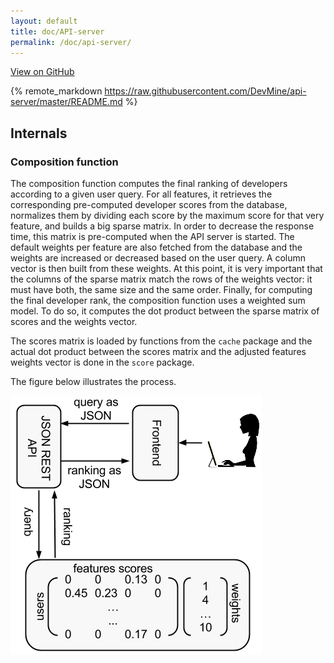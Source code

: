 ```yaml
---
layout: default
title: doc/API-server
permalink: /doc/api-server/
---
```

<span class="pull-right">
<a class="dm-grey" href="https://github.com/DevMine/api-server">View on GitHub <i class="fa fa-github"></i></a>
</span>

{% remote_markdown https://raw.githubusercontent.com/DevMine/api-server/master/README.md %}

## Internals

### Composition function

The composition function computes the final ranking of developers according to a
given user query. For all features, it retrieves the corresponding pre-computed
developer scores from the database, normalizes them by dividing each score by
the maximum score for that very feature, and builds a big sparse matrix. In
order to decrease the response time, this matrix is pre-computed when the API
server is started. The default weights per feature are also fetched from the
database and the weights are increased or decreased based on the user query. A
column vector is then built from these weights. At this point, it is very
important that the columns of the sparse matrix match the rows of the weights
vector: it must have both, the same size and the same order. Finally, for
computing the final developer rank, the composition function uses a  weighted
sum model. To do so, it computes the dot product between the sparse matrix of
scores and the weights vector.

The scores matrix is loaded by functions from the `cache` package and the actual
dot product between the scores matrix and the adjusted features weights vector
is done in the `score` package.

The figure below illustrates the process.

![api-server-internals](/img/api-server-queries-internals.png)
